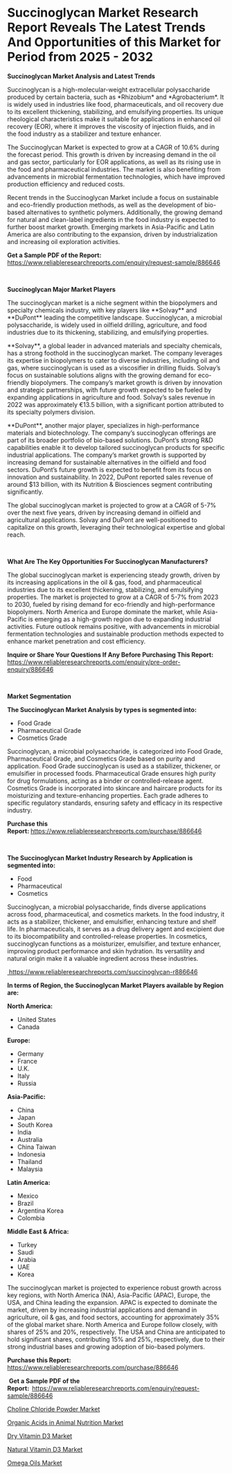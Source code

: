 <p><h1>Succinoglycan Market Research Report Reveals The Latest Trends And Opportunities of this Market for Period from 2025 - 2032</h1></p><p><strong>Succinoglycan Market Analysis and Latest Trends</strong></p>
<p><p>Succinoglycan is a high-molecular-weight extracellular polysaccharide produced by certain bacteria, such as *Rhizobium* and *Agrobacterium*. It is widely used in industries like food, pharmaceuticals, and oil recovery due to its excellent thickening, stabilizing, and emulsifying properties. Its unique rheological characteristics make it suitable for applications in enhanced oil recovery (EOR), where it improves the viscosity of injection fluids, and in the food industry as a stabilizer and texture enhancer.</p><p>The Succinoglycan Market is expected to grow at a CAGR of 10.6% during the forecast period. This growth is driven by increasing demand in the oil and gas sector, particularly for EOR applications, as well as its rising use in the food and pharmaceutical industries. The market is also benefiting from advancements in microbial fermentation technologies, which have improved production efficiency and reduced costs.</p><p>Recent trends in the Succinoglycan Market include a focus on sustainable and eco-friendly production methods, as well as the development of bio-based alternatives to synthetic polymers. Additionally, the growing demand for natural and clean-label ingredients in the food industry is expected to further boost market growth. Emerging markets in Asia-Pacific and Latin America are also contributing to the expansion, driven by industrialization and increasing oil exploration activities.</p></p>
<p><strong>Get a Sample PDF of the Report:&nbsp;</strong> <a href="https://www.reliableresearchreports.com/enquiry/request-sample/886646?utm_campaign=102&utm_medium=2&utm_source=Github&utm_content=ia&utm_term=26012025&utm_id=succinoglycan">https://www.reliableresearchreports.com/enquiry/request-sample/886646</a></p>
<p>&nbsp;</p>
<p><strong>Succinoglycan Major Market Players</strong></p>
<p><p>The succinoglycan market is a niche segment within the biopolymers and specialty chemicals industry, with key players like **Solvay** and **DuPont** leading the competitive landscape. Succinoglycan, a microbial polysaccharide, is widely used in oilfield drilling, agriculture, and food industries due to its thickening, stabilizing, and emulsifying properties.</p><p>**Solvay**, a global leader in advanced materials and specialty chemicals, has a strong foothold in the succinoglycan market. The company leverages its expertise in biopolymers to cater to diverse industries, including oil and gas, where succinoglycan is used as a viscosifier in drilling fluids. Solvay’s focus on sustainable solutions aligns with the growing demand for eco-friendly biopolymers. The company’s market growth is driven by innovation and strategic partnerships, with future growth expected to be fueled by expanding applications in agriculture and food. Solvay’s sales revenue in 2022 was approximately €13.5 billion, with a significant portion attributed to its specialty polymers division.</p><p>**DuPont**, another major player, specializes in high-performance materials and biotechnology. The company’s succinoglycan offerings are part of its broader portfolio of bio-based solutions. DuPont’s strong R&D capabilities enable it to develop tailored succinoglycan products for specific industrial applications. The company’s market growth is supported by increasing demand for sustainable alternatives in the oilfield and food sectors. DuPont’s future growth is expected to benefit from its focus on innovation and sustainability. In 2022, DuPont reported sales revenue of around $13 billion, with its Nutrition & Biosciences segment contributing significantly.</p><p>The global succinoglycan market is projected to grow at a CAGR of 5-7% over the next five years, driven by increasing demand in oilfield and agricultural applications. Solvay and DuPont are well-positioned to capitalize on this growth, leveraging their technological expertise and global reach.</p></p>
<p>&nbsp;</p>
<p><strong>What Are The Key Opportunities For Succinoglycan Manufacturers?</strong></p>
<p><p>The global succinoglycan market is experiencing steady growth, driven by its increasing applications in the oil & gas, food, and pharmaceutical industries due to its excellent thickening, stabilizing, and emulsifying properties. The market is projected to grow at a CAGR of 5-7% from 2023 to 2030, fueled by rising demand for eco-friendly and high-performance biopolymers. North America and Europe dominate the market, while Asia-Pacific is emerging as a high-growth region due to expanding industrial activities. Future outlook remains positive, with advancements in microbial fermentation technologies and sustainable production methods expected to enhance market penetration and cost efficiency.</p></p>
<p><strong>Inquire or Share Your Questions If Any Before Purchasing This Report:</strong> <a href="https://www.reliableresearchreports.com/enquiry/pre-order-enquiry/886646?utm_campaign=102&utm_medium=2&utm_source=Github&utm_content=ia&utm_term=26012025&utm_id=succinoglycan">https://www.reliableresearchreports.com/enquiry/pre-order-enquiry/886646</a></p>
<p>&nbsp;</p>
<p><strong>Market Segmentation</strong></p>
<p><strong>The Succinoglycan Market Analysis by types is segmented into:</strong></p>
<p><ul><li>Food Grade</li><li>Pharmaceutical Grade</li><li>Cosmetics Grade</li></ul></p>
<p><p>Succinoglycan, a microbial polysaccharide, is categorized into Food Grade, Pharmaceutical Grade, and Cosmetics Grade based on purity and application. Food Grade succinoglycan is used as a stabilizer, thickener, or emulsifier in processed foods. Pharmaceutical Grade ensures high purity for drug formulations, acting as a binder or controlled-release agent. Cosmetics Grade is incorporated into skincare and haircare products for its moisturizing and texture-enhancing properties. Each grade adheres to specific regulatory standards, ensuring safety and efficacy in its respective industry.</p></p>
<p><strong>Purchase this Report:&nbsp;</strong><a href="https://www.reliableresearchreports.com/purchase/886646?utm_campaign=102&utm_medium=2&utm_source=Github&utm_content=ia&utm_term=26012025&utm_id=succinoglycan">https://www.reliableresearchreports.com/purchase/886646</a></p>
<p>&nbsp;</p>
<p><strong>The Succinoglycan Market Industry Research by Application is segmented into:</strong></p>
<p><ul><li>Food</li><li>Pharmaceutical</li><li>Cosmetics</li></ul></p>
<p><p>Succinoglycan, a microbial polysaccharide, finds diverse applications across food, pharmaceutical, and cosmetics markets. In the food industry, it acts as a stabilizer, thickener, and emulsifier, enhancing texture and shelf life. In pharmaceuticals, it serves as a drug delivery agent and excipient due to its biocompatibility and controlled-release properties. In cosmetics, succinoglycan functions as a moisturizer, emulsifier, and texture enhancer, improving product performance and skin hydration. Its versatility and natural origin make it a valuable ingredient across these industries.</p></p>
<p><a href="https://www.reliableresearchreports.com/succinoglycan-r886646?utm_campaign=102&utm_medium=2&utm_source=Github&utm_content=ia&utm_term=26012025&utm_id=succinoglycan">&nbsp;https://www.reliableresearchreports.com/succinoglycan-r886646</a></p>
<p><strong>In terms of Region, the Succinoglycan Market Players available by Region are:</strong></p>
<p>
    <p> <strong> North America: </strong>
        <ul>
            <li>United States</li>
            <li>Canada</li>
        </ul>
        </p> 
    <p> <strong> Europe: </strong>
        <ul>
            <li>Germany</li>
            <li>France</li>
            <li>U.K.</li>
            <li>Italy</li>
            <li>Russia</li>
        </ul>
        </p> 
    <p> <strong> Asia-Pacific: </strong>
        <ul>
            <li>China</li>
            <li>Japan</li>
            <li>South Korea</li>
            <li>India</li>
            <li>Australia</li>
            <li>China Taiwan</li>
            <li>Indonesia</li>
            <li>Thailand</li>
            <li>Malaysia</li>
        </ul>
        </p> 
    <p> <strong> Latin America: </strong>
        <ul>
            <li>Mexico</li>
            <li>Brazil</li>
            <li>Argentina Korea</li>
            <li>Colombia</li>
        </ul>
        </p> 
    <p> <strong> Middle East & Africa: </strong>
        <ul>
            <li>Turkey</li>
            <li>Saudi</li>
            <li>Arabia</li>
            <li>UAE</li>
            <li>Korea</li>
        </ul>
    </p>
    </p>
<p><p>The succinoglycan market is projected to experience robust growth across key regions, with North America (NA), Asia-Pacific (APAC), Europe, the USA, and China leading the expansion. APAC is expected to dominate the market, driven by increasing industrial applications and demand in agriculture, oil & gas, and food sectors, accounting for approximately 35% of the global market share. North America and Europe follow closely, with shares of 25% and 20%, respectively. The USA and China are anticipated to hold significant shares, contributing 15% and 25%, respectively, due to their strong industrial bases and growing adoption of bio-based polymers.</p></p>
<p><strong>Purchase this Report: </strong><a href="https://www.reliableresearchreports.com/purchase/886646?utm_campaign=102&utm_medium=2&utm_source=Github&utm_content=ia&utm_term=26012025&utm_id=succinoglycan">https://www.reliableresearchreports.com/purchase/886646</a></p>
<p>&nbsp;<strong>Get a Sample PDF of the Report:&nbsp;&nbsp;</strong><a href="https://www.reliableresearchreports.com/enquiry/request-sample/886646?utm_campaign=102&utm_medium=2&utm_source=Github&utm_content=ia&utm_term=26012025&utm_id=succinoglycan">https://www.reliableresearchreports.com/enquiry/request-sample/886646</a></p>
<p><strong></strong></p>
<p><p><a href="https://github.com/pinzinyaah/Market-Research-Report-List-1/blob/main/choline-chloride-powder-market.md?utm_campaign=102&utm_medium=2&utm_source=Github&utm_content=ia&utm_term=26012025&utm_id=succinoglycan">Choline Chloride Powder Market</a></p><p><a href="https://github.com/nafidurii/Market-Research-Report-List-1/blob/main/organic-acids-in-animal-nutrition-market.md?utm_campaign=102&utm_medium=2&utm_source=Github&utm_content=ia&utm_term=26012025&utm_id=succinoglycan">Organic Acids in Animal Nutrition Market</a></p><p><a href="https://github.com/gerlttameka883615/Market-Research-Report-List-1/blob/main/dry-vitamin-d3-market.md?utm_campaign=102&utm_medium=2&utm_source=Github&utm_content=ia&utm_term=26012025&utm_id=succinoglycan">Dry Vitamin D3 Market</a></p><p><a href="https://github.com/pearlinewhite4692/Market-Research-Report-List-1/blob/main/natural-vitamin-d3-market.md?utm_campaign=102&utm_medium=2&utm_source=Github&utm_content=ia&utm_term=26012025&utm_id=succinoglycan">Natural Vitamin D3 Market</a></p><p><a href="https://github.com/hillsmyung726/Market-Research-Report-List-1/blob/main/omega-oils-market.md?utm_campaign=102&utm_medium=2&utm_source=Github&utm_content=ia&utm_term=26012025&utm_id=succinoglycan">Omega Oils Market</a></p></p>